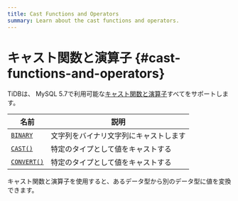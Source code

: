 ```yaml
---
title: Cast Functions and Operators
summary: Learn about the cast functions and operators.
---
```


# キャスト関数と演算子 {#cast-functions-and-operators}

TiDBは、 MySQL 5.7で利用可能な[キャスト関数と演算子](https://dev.mysql.com/doc/refman/5.7/en/cast-functions.html)すべてをサポートします。

| 名前                                                                                          | 説明                  |
| ------------------------------------------------------------------------------------------- | ------------------- |
| [`BINARY`](https://dev.mysql.com/doc/refman/5.7/en/cast-functions.html#operator_binary)     | 文字列をバイナリ文字列にキャストします |
| [`CAST()`](https://dev.mysql.com/doc/refman/5.7/en/cast-functions.html#function_cast)       | 特定のタイプとして値をキャストする   |
| [`CONVERT()`](https://dev.mysql.com/doc/refman/5.7/en/cast-functions.html#function_convert) | 特定のタイプとして値をキャストする   |

キャスト関数と演算子を使用すると、あるデータ型から別のデータ型に値を変換できます。
